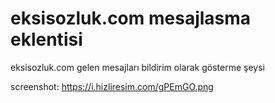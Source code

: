 # eksisozluk.com mesajlasma eklentisi
eksisozluk.com gelen mesajları bildirim olarak gösterme şeysi

screenshot: https://i.hizliresim.com/gPEmGO.png
